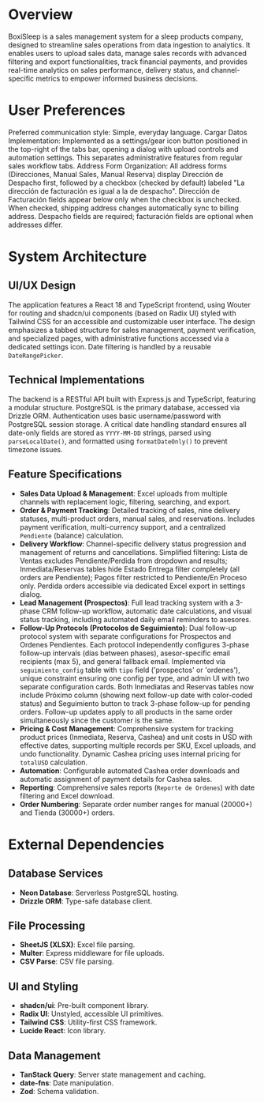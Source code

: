 # Overview

BoxiSleep is a sales management system for a sleep products company, designed to streamline sales operations from data ingestion to analytics. It enables users to upload sales data, manage sales records with advanced filtering and export functionalities, track financial payments, and provides real-time analytics on sales performance, delivery status, and channel-specific metrics to empower informed business decisions.

# User Preferences

Preferred communication style: Simple, everyday language.
Cargar Datos Implementation: Implemented as a settings/gear icon button positioned in the top-right of the tabs bar, opening a dialog with upload controls and automation settings. This separates administrative features from regular sales workflow tabs.
Address Form Organization: All address forms (Direcciones, Manual Sales, Manual Reserva) display Dirección de Despacho first, followed by a checkbox (checked by default) labeled "La dirección de facturación es igual a la de despacho". Dirección de Facturación fields appear below only when the checkbox is unchecked. When checked, shipping address changes automatically sync to billing address. Despacho fields are required; facturación fields are optional when addresses differ.

# System Architecture

## UI/UX Design
The application features a React 18 and TypeScript frontend, using Wouter for routing and shadcn/ui components (based on Radix UI) styled with Tailwind CSS for an accessible and customizable user interface. The design emphasizes a tabbed structure for sales management, payment verification, and specialized pages, with administrative functions accessed via a dedicated settings icon. Date filtering is handled by a reusable `DateRangePicker`.

## Technical Implementations
The backend is a RESTful API built with Express.js and TypeScript, featuring a modular structure. PostgreSQL is the primary database, accessed via Drizzle ORM. Authentication uses basic username/password with PostgreSQL session storage. A critical date handling standard ensures all date-only fields are stored as `YYYY-MM-DD` strings, parsed using `parseLocalDate()`, and formatted using `formatDateOnly()` to prevent timezone issues.

## Feature Specifications
- **Sales Data Upload & Management**: Excel uploads from multiple channels with replacement logic, filtering, searching, and export.
- **Order & Payment Tracking**: Detailed tracking of sales, nine delivery statuses, multi-product orders, manual sales, and reservations. Includes payment verification, multi-currency support, and a centralized `Pendiente` (balance) calculation.
- **Delivery Workflow**: Channel-specific delivery status progression and management of returns and cancellations. Simplified filtering: Lista de Ventas excludes Pendiente/Perdida from dropdown and results; Inmediata/Reservas tables hide Estado Entrega filter completely (all orders are Pendiente); Pagos filter restricted to Pendiente/En Proceso only. Perdida orders accessible via dedicated Excel export in settings dialog.
- **Lead Management (Prospectos)**: Full lead tracking system with a 3-phase CRM follow-up workflow, automatic date calculations, and visual status tracking, including automated daily email reminders to asesores.
- **Follow-Up Protocols (Protocolos de Seguimiento)**: Dual follow-up protocol system with separate configurations for Prospectos and Ordenes Pendientes. Each protocol independently configures 3-phase follow-up intervals (días between phases), asesor-specific email recipients (max 5), and general fallback email. Implemented via `seguimiento_config` table with `tipo` field ('prospectos' or 'ordenes'), unique constraint ensuring one config per type, and admin UI with two separate configuration cards. Both Inmediatas and Reservas tables now include Próximo column (showing next follow-up date with color-coded status) and Seguimiento button to track 3-phase follow-up for pending orders. Follow-up updates apply to all products in the same order simultaneously since the customer is the same.
- **Pricing & Cost Management**: Comprehensive system for tracking product prices (Inmediata, Reserva, Cashea) and unit costs in USD with effective dates, supporting multiple records per SKU, Excel uploads, and undo functionality. Dynamic Cashea pricing uses internal pricing for `totalUSD` calculation.
- **Automation**: Configurable automated Cashea order downloads and automatic assignment of payment details for Cashea sales.
- **Reporting**: Comprehensive sales reports (`Reporte de Ordenes`) with date filtering and Excel download.
- **Order Numbering**: Separate order number ranges for manual (20000+) and Tienda (30000+) orders.

# External Dependencies

## Database Services
- **Neon Database**: Serverless PostgreSQL hosting.
- **Drizzle ORM**: Type-safe database client.

## File Processing
- **SheetJS (XLSX)**: Excel file parsing.
- **Multer**: Express middleware for file uploads.
- **CSV Parse**: CSV file parsing.

## UI and Styling
- **shadcn/ui**: Pre-built component library.
- **Radix UI**: Unstyled, accessible UI primitives.
- **Tailwind CSS**: Utility-first CSS framework.
- **Lucide React**: Icon library.

## Data Management
- **TanStack Query**: Server state management and caching.
- **date-fns**: Date manipulation.
- **Zod**: Schema validation.